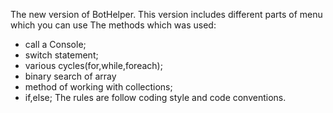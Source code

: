 The new version of BotHelper.
This version includes different parts of menu which you can use
The methods which was used:
- call a Console;
- switch statement;
- various cycles(for,while,foreach);
- binary search of array
- method of working with collections;
- if,else;
The rules are follow coding style and code conventions.